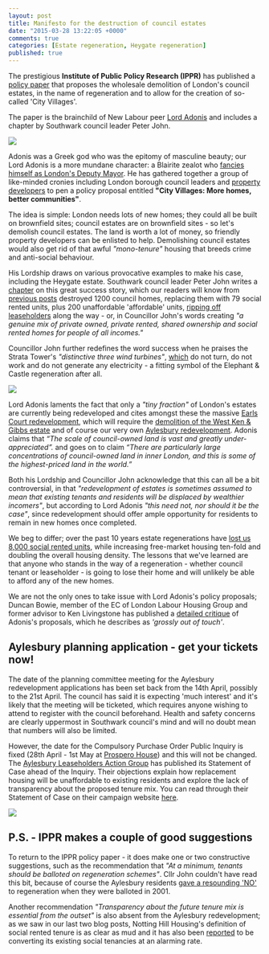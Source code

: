 ```yaml
---
layout: post
title: Manifesto for the destruction of council estates
date: "2015-03-28 13:22:05 +0000"
comments: true
categories: [Estate regeneration, Heygate regeneration] 
published: true
---
```

The prestigious __Institute of Public Policy Research (IPPR)__ has published a [policy paper](http://www.ippr.org/publications/city-villages-more-homes-better-communities) that proposes the wholesale demolition of London's council estates, in the name of regeneration and to allow for the creation of so-called 'City Villages'. 

The paper is the brainchild of New Labour peer [Lord Adonis](http://en.wikipedia.org/wiki/Andrew_Adonis,_Baron_Adonis) and includes a chapter by Southwark council leader Peter John. 

![](http://crappistmartin.github.io/images/adonis.png)

Adonis was a Greek god who was the epitomy of masculine beauty; our Lord Adonis is a more mundane character: a Blairite zealot who [fancies himself as London's Deputy Mayor](http://labourlist.org/2014/09/could-we-see-a-jowelladonis-ticket-for-london-mayor/). He has gathered together a group of like-minded cronies including London borough council leaders and [property developers](http://www.grosvenorestate.com/) to pen a policy proposal entitled __"City Villages: More homes, better communities"__. 

The idea is simple: London needs lots of new homes; they could all be built on brownfield sites; council estates are on brownfield sites - so let's demolish council estates. The land is worth a lot of money, so friendly property developers can be enlisted to help. Demolishing council estates would also get rid of that awful _"mono-tenure"_ housing that breeds crime and anti-social behaviour.


His Lordship draws on various provocative examples to make his case, including the Heygate estate. Southwark council leader Peter John writes a [chapter](http://ippr.org/read/city-villages-more-homes-better-communities#regenerating-elephant-and-castle) on this great success story, which our readers will know from [previous posts](/affordable-housing/) destroyed 1200 council homes, replacing them with 79 social rented units, plus 200 unaffordable 'affordable' units, [ripping off leaseholders](/2013-06-08-the-heygate-diaspora/) along the way - or, in Councillor John's words creating _"a genuine mix of private owned, private rented, shared ownership and social rented homes for people of all incomes."_

Councillor John further redefines the word success when he praises the Strata Tower's _"distinctive three wind turbines"_, [which](/strata-tower) do not turn, do not work and do not generate any electricity - a fitting symbol of the Elephant & Castle regeneration after all.

![](http://crappistmartin.github.io/images/pjgrin.png)

Lord Adonis laments the fact that only a _"tiny fraction"_ of London's estates are currently being redeveloped and cites amongst these the massive [Earls Court redevelopment](http://www.theguardian.com/uk-news/davehillblog/2015/mar/26/andrew-adonis-and-estate-regeneration-some-pros-and-cons), which will require the [demolition of the West Ken & Gibbs estate](https://westkengibbsgreen.wordpress.com/) and of course our very own [Aylesbury redevelopment](/2014-11-01-aylesbury-estate-planning-application/). Adonis claims that _“The scale of council-owned land is vast and greatly under-appreciated”._ and goes on to claim _“There are particularly large concentrations of council-owned land in inner London, and this is some of the highest-priced land in the world.”_

Both his Lordship and Councillor John acknowledge that this can all be a bit controversial, in that _"redevelopment of estates is sometimes assumed to mean that existing tenants and residents will be displaced by wealthier incomers"_, but according to Lord Adonis _"this need not, nor should it be the case"_, since redevelopment should offer ample opportunity for residents to remain in new homes once completed. 

We beg to differ; over the past 10 years estate regenerations have [lost us 8,000 social rented units](https://www.london.gov.uk/media/assembly-press-releases/2015/02/8000-social-homes-lost-in-a-decade), while increasing free-market housing ten-fold and doubling the overall housing density. The lessons that we've learned are that anyone who stands in the way of a regeneration - whether council tenant or leaseholder - is going to lose their home and will unlikely be able to afford any of the new homes.

We are not the only ones to take issue with Lord Adonis's policy proposals; Duncan Bowie, member of the EC of London Labour Housing Group and former advisor to Ken Livingstone has published a [detailed critique](https://redbrickblog.wordpress.com/2015/03/31/city-villages-the-wrong-solution-to-londons-housing-crisis/) of Adonis's proposals, which he describes as _'grossly out of touch'_. 

## Aylesbury planning application - get your tickets now!
The date of the planning committee meeting for the Aylesbury redevelopment applications has been set back from the 14th April, possibly to the 21st April. The council has said it is expecting 'much interest' and it's likely that the meeting will be ticketed, which requires anyone wishing to attend to register with the council beforehand. Health and safety concerns are clearly uppermost in Southwark council's mind and will no doubt mean that numbers will also be limited.

However, the date for the Compulsory Purchase Order Public Inquiry is fixed (28th April - 1st May at [Prospero House](https://www.etcvenues.co.uk/venues/prospero-house)) and this will not be changed. The [Aylesbury Leaseholders Action Group](http://halag.wordpress.com) has published its Statement of Case ahead of the Inquiry. Their objections explain how replacement housing will be unaffordable to existing residents and explore the lack of transparency about the proposed tenure mix. You can read through their Statement of Case on their campaign website [here](https://halag.wordpress.com/2015/03/27/cpo-public-inquiry-help-required/). 

![](http://crappistmartin.github.io/images/chilterngroup.png)

## P.S. - IPPR makes a couple of good suggestions 
To return to the IPPR policy paper - it does make one or two constructive suggestions, such as the recommendation that _"At a minimum, tenants should be balloted on regeneration schemes"_. Cllr John couldn't have read this bit, because of course the Aylesbury residents [gave a resounding 'NO'](http://www.theguardian.com/society/2001/dec/27/1) to regeneration when they were balloted in 2001.

Another recommendation _"Transparency about the future tenure mix is essential from the outset"_ is also absent from the Aylesbury redevelopment; as we saw in our last two blog posts, Notting Hill Housing's definition of social rented tenure is as clear as mud and it has also been [reported](http://www.theguardian.com/society/2015/mar/29/tenants-face-70m-rent-rise-as-social-housing-converted-to-affordable-homes) to be converting its existing social tenancies at an alarming rate.
